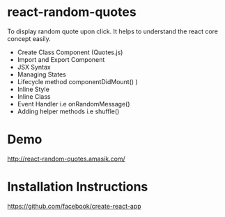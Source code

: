 # react-random-quotes
To display random quote upon click. It helps to understand the react core concept easily.

- Create Class Component (Quotes.js)
- Import and Export Component
- JSX Syntax
- Managing States
- Lifecycle method componentDidMount()
)
- Inline Style
- Inline Class
- Event Handler i.e onRandomMessage()
- Adding helper methods i.e shuffle()

# Demo
http://react-random-quotes.amasik.com/

# Installation Instructions
https://github.com/facebook/create-react-app

